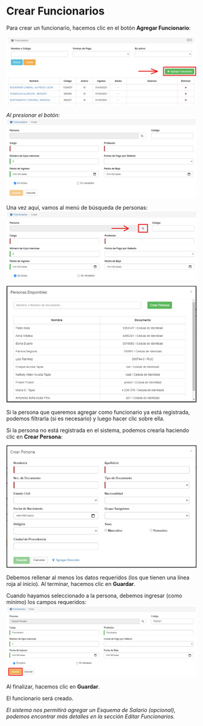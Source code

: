 # Crear Funcionarios

Para crear un funcionario, hacemos clic en el botón **Agregar Funcionario**:

![Crear Funcionarios boton](img/funcionarios_crear_boton.png)

*Al presionar el botón:*
![Crear Funcionarios](img/funcionarios_crear.png)

Una vez aquí, vamos al menú de búsqueda de personas:
![Boton buscar personas](img/funcionarios_crear_buscar_boton.png)

![Buscar personas](img/funcionarios_crear_buscar.png)

Si la persona que queremos agregar como funcionario ya está registrada, podemos filtrarla (si es necesario) y luego hacer clic sobre ella.

Si la persona no está registrada en el sistema, podemos crearla haciendo clic en **Crear Persona**:

![Crear personas](img/funcionarios_crear_buscar_crearpersona.png)

Debemos rellenar al menos los datos requeridos (los que tienen una línea roja al inicio). Al terminar, hacemos clic en **Guardar**.

Cuando hayamos seleccionado a la persona, debemos ingresar (como mínimo) los campos requeridos:
![Crear Funcionarios, formulario rellenado](img/funcionarios_crear_rellenado.png)

Al finalizar, hacemos clic en **Guardar**.

El funcionario será creado.

*El sistema nos permitirá agregar un Esquema de Salario (opcional), podemos encontrar más detalles en la sección Editar Funcionarios.*